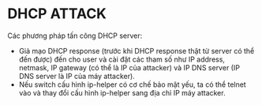 # DHCP ATTACK

Các phương pháp tấn công DHCP server:

- Giả mạo DHCP response (trước khi DHCP response thật từ server có thể đến được) đến cho user và cài đặt các tham số như IP address, netmask, IP gateway (có thể là IP của attacker) và IP DNS server (IP DNS server là IP của máy attacker).
- Nếu switch cấu hình ip-helper có cơ chế bảo mật yếu, ta có thể telnet vào và thay đổi cấu hình ip-helper sang địa chỉ IP máy attacker.

